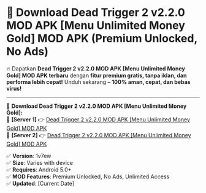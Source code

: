 # 🚀 Download Dead Trigger 2 v2.2.0 MOD APK [Menu Unlimited Money Gold] MOD APK (Premium Unlocked, No Ads)  

🔥 Dapatkan **Dead Trigger 2 v2.2.0 MOD APK [Menu Unlimited Money Gold] MOD APK terbaru** dengan **fitur premium gratis, tanpa iklan, dan performa lebih cepat!** Unduh sekarang – **100% aman, cepat, dan bebas virus!**  

---


🔽 **Download Dead Trigger 2 v2.2.0 MOD APK [Menu Unlimited Money Gold]:**  
🔹 **[Server 1]** 👉 [Dead Trigger 2 v2.2.0 MOD APK [Menu Unlimited Money Gold] MOD APK](https://apkcomod.com?title=Dead_Trigger_2_v2.2.0_MOD_APK_[Menu_Unlimited_Money_Gold])  
🔹 **[Server 2]** 👉 [Dead Trigger 2 v2.2.0 MOD APK [Menu Unlimited Money Gold] MOD APK](https://apkcomod.com?title=Dead_Trigger_2_v2.2.0_MOD_APK_[Menu_Unlimited_Money_Gold])  


✅ **Version**: 1v7ew  
✅ **Size**: Varies with device  
✅ **Requires**: Android 5.0+  
✅ **MOD Features**: Premium Unlocked, No Ads, Unlimited Access  
✅ **Updated**: [Current Date]  